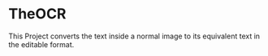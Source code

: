 # TheOCR
This Project converts the text inside a normal image to its equivalent text in the editable format. 
